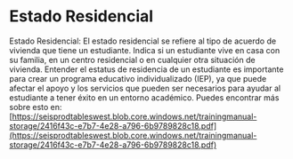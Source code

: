 # Estado Residencial
Estado Residencial: El estado residencial se refiere al tipo de acuerdo de vivienda que tiene un estudiante. Indica si un estudiante vive en casa con su familia, en un centro residencial o en cualquier otra situación de vivienda. Entender el estatus de residencia de un estudiante es importante para crear un programa educativo individualizado (IEP), ya que puede afectar el apoyo y los servicios que pueden ser necesarios para ayudar al estudiante a tener éxito en un entorno académico.
Puedes encontrar más sobre esto en: [https://seisprodtableswest.blob.core.windows.net/trainingmanual-storage/2416f43c-e7b7-4e28-a796-6b9789828c18.pdf](https://seisprodtableswest.blob.core.windows.net/trainingmanual-storage/2416f43c-e7b7-4e28-a796-6b9789828c18.pdf)